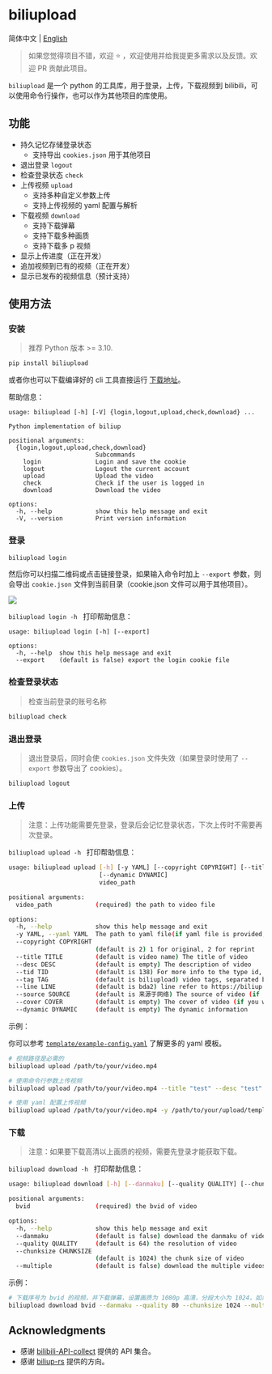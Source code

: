 # biliupload

简体中文 | [English](./README-en.md)

> 如果您觉得项目不错，欢迎 :star: ，欢迎使用并给我提更多需求以及反馈。欢迎 PR 贡献此项目。

`biliupload` 是一个 python 的工具库，用于登录，上传，下载视频到 bilibili，可以使用命令行操作，也可以作为其他项目的库使用。

## 功能

- 持久记忆存储登录状态
  - 支持导出 `cookies.json` 用于其他项目
- 退出登录 `logout`
- 检查登录状态 `check`
- 上传视频 `upload`
  - 支持多种自定义参数上传
  - 支持上传视频的 yaml 配置与解析
- 下载视频 `download`
  - 支持下载弹幕
  - 支持下载多种画质
  - 支持下载多 p 视频
- 显示上传进度（正在开发）
- 追加视频到已有的视频（正在开发）
- 显示已发布的视频信息（预计支持）

## 使用方法

### 安装

> 推荐 Python 版本 >= 3.10.

```bash
pip install biliupload
```

或者你也可以下载编译好的 cli 工具直接运行 [下载地址](https://github.com/timerring/biliupload/releases)。

帮助信息：

```
usage: biliupload [-h] [-V] {login,logout,upload,check,download} ...

Python implementation of biliup

positional arguments:
  {login,logout,upload,check,download}
                        Subcommands
    login               Login and save the cookie
    logout              Logout the current account
    upload              Upload the video
    check               Check if the user is logged in
    download            Download the video

options:
  -h, --help            show this help message and exit
  -V, --version         Print version information
```

### 登录

```bash
biliupload login
```

然后你可以扫描二维码或点击链接登录，如果输入命令时加上 `--export` 参数，则会导出 `cookie.json` 文件到当前目录（cookie.json 文件可以用于其他项目）。

![](https://cdn.jsdelivr.net/gh/timerring/scratchpad2023/2024/2025-01-08-11-54-34.png)

`biliupload login -h ` 打印帮助信息：

```
usage: biliupload login [-h] [--export]

options:
  -h, --help  show this help message and exit
  --export    (default is false) export the login cookie file
```

### 检查登录状态

> 检查当前登录的账号名称

```bash
biliupload check
```

### 退出登录

> 退出登录后，同时会使 `cookies.json` 文件失效（如果登录时使用了 `--export` 参数导出了 cookies）。

```bash
biliupload logout
```

### 上传

> 注意：上传功能需要先登录，登录后会记忆登录状态，下次上传时不需要再次登录。

`biliupload upload -h ` 打印帮助信息：

```bash
usage: biliupload upload [-h] [-y YAML] [--copyright COPYRIGHT] [--title TITLE] [--desc DESC] [--tid TID] [--tag TAG] [--line LINE] [--source SOURCE] [--cover COVER]
                         [--dynamic DYNAMIC]
                         video_path

positional arguments:
  video_path            (required) the path to video file

options:
  -h, --help            show this help message and exit
  -y YAML, --yaml YAML  The path to yaml file(if yaml file is provided, the arguments below will be ignored)
  --copyright COPYRIGHT
                        (default is 2) 1 for original, 2 for reprint
  --title TITLE         (default is video name) The title of video
  --desc DESC           (default is empty) The description of video
  --tid TID             (default is 138) For more info to the type id, refer to https://biliup.github.io/tid-ref.html
  --tag TAG             (default is biliupload) video tags, separated by comma
  --line LINE           (default is bda2) line refer to https://biliup.github.io/upload-systems-analysis.html
  --source SOURCE       (default is 来源于网络) The source of video (if your video is re-print)
  --cover COVER         (default is empty) The cover of video (if you want to customize, set it as the path to your cover image)
  --dynamic DYNAMIC     (default is empty) The dynamic information
```

示例：

你可以参考 [`template/example-config.yaml`](https://github.com/timerring/biliupload/tree/main/template/example-config.yaml) 了解更多的 yaml 模板。

```bash
# 视频路径是必需的
biliupload upload /path/to/your/video.mp4

# 使用命令行参数上传视频
biliupload upload /path/to/your/video.mp4 --title "test" --desc "test" --tid 138 --tag "test" --line bda2

# 使用 yaml 配置上传视频
biliupload upload /path/to/your/video.mp4 -y /path/to/your/upload/template.yaml
```

### 下载

> 注意：如果要下载高清以上画质的视频，需要先登录才能获取下载。

`biliupload download -h ` 打印帮助信息：

```bash
usage: biliupload download [-h] [--danmaku] [--quality QUALITY] [--chunksize CHUNKSIZE] [--multiple] bvid

positional arguments:
  bvid                  (required) the bvid of video

options:
  -h, --help            show this help message and exit
  --danmaku             (default is false) download the danmaku of video
  --quality QUALITY     (default is 64) the resolution of video
  --chunksize CHUNKSIZE
                        (default is 1024) the chunk size of video
  --multiple            (default is false) download the multiple videos if have set
```

示例：

```bash
# 下载序号为 bvid 的视频，并下载弹幕，设置画质为 1080p 高清，分段大小为 1024，如果有多 p，则一次性下载所有视频
biliupload download bvid --danmaku --quality 80 --chunksize 1024 --multiple
```

## Acknowledgments

- 感谢 [bilibili-API-collect](https://github.com/SocialSisterYi/bilibili-API-collect) 提供的 API 集合。
- 感谢 [biliup-rs](https://github.com/biliup/biliup-rs) 提供的方向。

